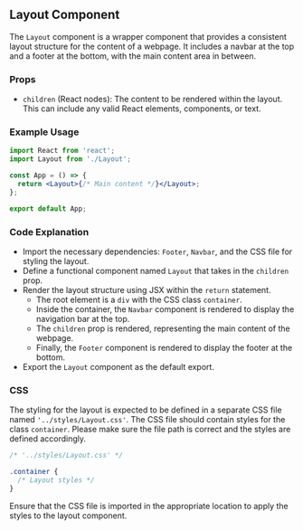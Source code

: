 ## Layout Component

The `Layout` component is a wrapper component that provides a consistent layout structure for the content of a webpage. It includes a navbar at the top and a footer at the bottom, with the main content area in between.

### Props

- `children` (React nodes): The content to be rendered within the layout. This can include any valid React elements, components, or text.

### Example Usage

```jsx
import React from 'react';
import Layout from './Layout';

const App = () => {
  return <Layout>{/* Main content */}</Layout>;
};

export default App;
```

### Code Explanation

- Import the necessary dependencies: `Footer`, `Navbar`, and the CSS file for styling the layout.
- Define a functional component named `Layout` that takes in the `children` prop.
- Render the layout structure using JSX within the `return` statement.
  - The root element is a `div` with the CSS class `container`.
  - Inside the container, the `Navbar` component is rendered to display the navigation bar at the top.
  - The `children` prop is rendered, representing the main content of the webpage.
  - Finally, the `Footer` component is rendered to display the footer at the bottom.
- Export the `Layout` component as the default export.

### CSS

The styling for the layout is expected to be defined in a separate CSS file named `'../styles/Layout.css'`. The CSS file should contain styles for the class `container`. Please make sure the file path is correct and the styles are defined accordingly.

```css
/* '../styles/Layout.css' */

.container {
  /* Layout styles */
}
```

Ensure that the CSS file is imported in the appropriate location to apply the styles to the layout component.
